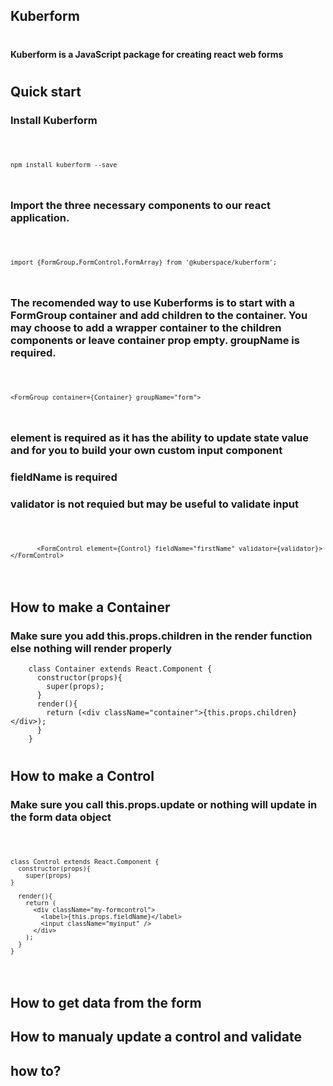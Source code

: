 ## Kuberform
#
#### Kuberform is a JavaScript package for creating react web forms
#


## Quick start

### Install Kuberform

<code>

    npm install kuberform --save
</code>

### Import the three necessary components to our react application.

<code>

    import {FormGroup,FormControl,FormArray} from '@kuberspace/kuberform';
</code>

### The recomended way to use Kuberforms is to start with a FormGroup container and add children to the container. You may choose to add a wrapper container to the children components or leave container prop empty. groupName is required.

<code>

    <FormGroup container={Container} groupName="form">
</code>

### element is required as it has the ability to update state value and for you to build your own custom input component
### fieldName is required
### validator is not requied but may be useful to validate input

<code>

           <FormControl element={Control} fieldName="firstName" validator={validator}></FormControl>
</code>

#
## How to make a Container
### Make sure you add this.props.children in the render function else nothing will render properly
```
    class Container extends React.Component {
      constructor(props){
        super(props);
      }
      render(){
        return (<div className="container">{this.props.children}</div>);
      }
    }
```




#
## How to make a Control
### Make sure you call this.props.update or nothing will update in the form data object

<code>

    class Control extends React.Component {
      constructor(props){
        super(props)
    }

      render(){
        return (
          <div className="my-formcontrol">
            <label>{this.props.fieldName}</label>
            <input className="myinput" />
          </div>
        );
      }
    }
</code>

#
## How to get data from the form



## How to manualy update a control and validate


## how to?